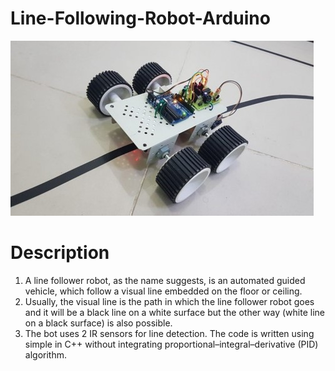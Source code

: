 # Line-Following-Robot-Arduino
![Copy of seek bar (3)](https://github.com/Vikram-Jha/Line-Following-Robot-Arduino/blob/master/Picture1.jpg)
# Description
1. A line follower robot, as the name suggests, is an automated guided vehicle, which follow a visual line embedded on the floor or ceiling. 
2. Usually, the visual line is the path in which the line follower robot goes and it will be a black line on a white surface but the other way (white line on a black surface) is also possible. 
3. The bot uses 2 IR sensors for line detection. The code is written using simple in C++ without integrating proportional–integral–derivative (PID) algorithm.
